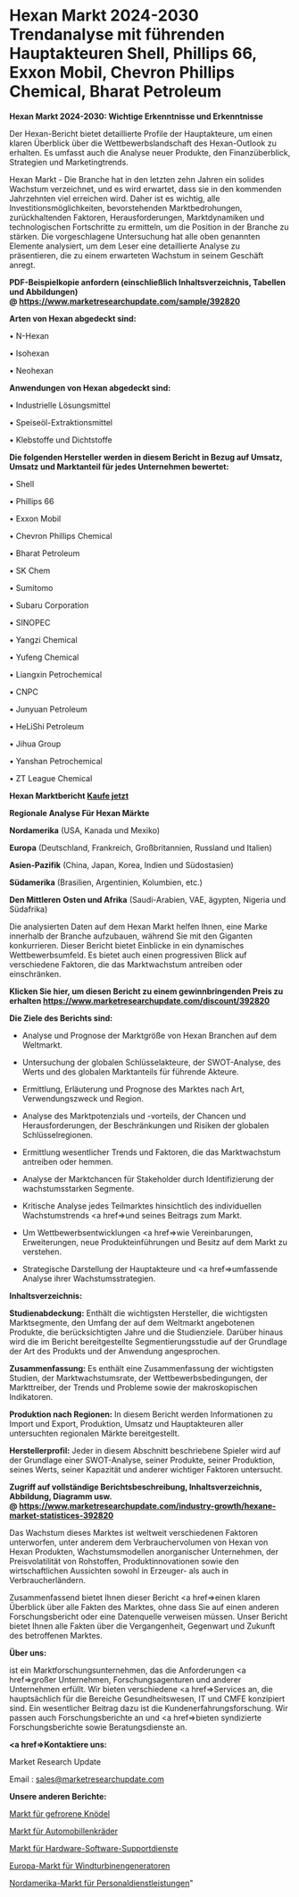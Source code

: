 # Hexan Markt 2024-2030 Trendanalyse mit führenden Hauptakteuren Shell, Phillips 66, Exxon Mobil, Chevron Phillips Chemical, Bharat Petroleum

<strong>Hexan Markt 2024-2030: Wichtige Erkenntnisse und Erkenntnisse</strong>

Der Hexan-Bericht bietet detaillierte Profile der Hauptakteure, um einen klaren Überblick über die Wettbewerbslandschaft des Hexan-Outlook zu erhalten. Es umfasst auch die Analyse neuer Produkte, den Finanzüberblick, Strategien und Marketingtrends.

Hexan Markt - Die Branche hat in den letzten zehn Jahren ein solides Wachstum verzeichnet, und es wird erwartet, dass sie in den kommenden Jahrzehnten viel erreichen wird. Daher ist es wichtig, alle Investitionsmöglichkeiten, bevorstehenden Marktbedrohungen, zurückhaltenden Faktoren, Herausforderungen, Marktdynamiken und technologischen Fortschritte zu ermitteln, um die Position in der Branche zu stärken. Die vorgeschlagene Untersuchung hat alle oben genannten Elemente analysiert, um dem Leser eine detaillierte Analyse zu präsentieren, die zu einem erwarteten Wachstum in seinem Geschäft anregt.

<strong><b>PDF-Beispielkopie anfordern (einschließlich Inhaltsverzeichnis, Tabellen und Abbildungen) @ </b></strong><strong><a href=https://www.marketresearchupdate.com/sample/392820><strong>https://www.marketresearchupdate.com/sample/392820</u></a></strong></strong>

<strong>Arten von Hexan abgedeckt sind:</strong>

• N-Hexan

• Isohexan

• Neohexan

<strong>Anwendungen von Hexan abgedeckt sind:</strong>

• Industrielle Lösungsmittel

• Speiseöl-Extraktionsmittel

• Klebstoffe und Dichtstoffe

<strong>Die folgenden Hersteller werden in diesem Bericht in Bezug auf Umsatz, Umsatz und Marktanteil für jedes Unternehmen bewertet:</strong>

• Shell

• Phillips 66

• Exxon Mobil

• Chevron Phillips Chemical

• Bharat Petroleum

• SK Chem

• Sumitomo

• Subaru Corporation

• SINOPEC

• Yangzi Chemical

• Yufeng Chemical

• Liangxin Petrochemical

• CNPC

• Junyuan Petroleum

• HeLiShi Petroleum

• Jihua Group

• Yanshan Petrochemical

• ZT League Chemical

<strong>Hexan Marktbericht <a href=https://www.marketresearchupdate.com/buynow/392820>Kaufe jetzt</a></strong>

<strong>Regionale Analyse Für Hexan Märkte</strong>

<strong>Nordamerika</strong> (USA, Kanada und Mexiko)

<strong>Europa</strong> (Deutschland, Frankreich, Großbritannien, Russland und Italien)

<strong>Asien-Pazifik</strong> (China, Japan, Korea, Indien und Südostasien)

<strong>Südamerika</strong> (Brasilien, Argentinien, Kolumbien, etc.)

<strong>Den Mittleren</strong> <strong>Osten und Afrika</strong> (Saudi-Arabien, VAE, ägypten, Nigeria und Südafrika)

Die analysierten Daten auf dem Hexan Markt helfen Ihnen, eine Marke innerhalb der Branche aufzubauen, während Sie mit den Giganten konkurrieren. Dieser Bericht bietet Einblicke in ein dynamisches Wettbewerbsumfeld. Es bietet auch einen progressiven Blick auf verschiedene Faktoren, die das Marktwachstum antreiben oder einschränken.

<strong>Klicken Sie hier, um diesen Bericht zu einem gewinnbringenden Preis zu erhalten
</strong><strong><a href=https://www.marketresearchupdate.com/discount/392820>https://www.marketresearchupdate.com/discount/392820</b></u></strong></a>

<strong>Die Ziele des Berichts sind:</strong>

- Analyse und Prognose der Marktgröße von Hexan Branchen auf dem Weltmarkt.

- Untersuchung der globalen Schlüsselakteure, der SWOT-Analyse, des Werts und des globalen Marktanteils für führende Akteure.

- Ermittlung, Erläuterung und Prognose des Marktes nach Art, Verwendungszweck und Region.

- Analyse des Marktpotenzials und -vorteils, der Chancen und Herausforderungen, der Beschränkungen und Risiken der globalen Schlüsselregionen.

- Ermittlung wesentlicher Trends und Faktoren, die das Marktwachstum antreiben oder hemmen.

- Analyse der Marktchancen für Stakeholder durch Identifizierung der wachstumsstarken Segmente.

- Kritische Analyse jedes Teilmarktes hinsichtlich des individuellen Wachstumstrends <a href=>und</a> seines Beitrags zum Markt.

- Um Wettbewerbsentwicklungen <a href=>wie</a> Vereinbarungen, Erweiterungen, neue Produkteinführungen und Besitz auf dem Markt zu verstehen.

- Strategische Darstellung der Hauptakteure und <a href=>umfas</a>sende Analyse ihrer Wachstumsstrategien.

<strong>Inhaltsverzeichnis:</strong>

<strong>Studienabdeckung:</strong> Enthält die wichtigsten Hersteller, die wichtigsten Marktsegmente, den Umfang der auf dem Weltmarkt angebotenen Produkte, die berücksichtigten Jahre und die Studienziele. Darüber hinaus wird die im Bericht bereitgestellte Segmentierungsstudie auf der Grundlage der Art des Produkts und der Anwendung angesprochen.

<strong>Zusammenfassung:</strong> Es enthält eine Zusammenfassung der wichtigsten Studien, der Marktwachstumsrate, der Wettbewerbsbedingungen, der Markttreiber, der Trends und Probleme sowie der makroskopischen Indikatoren.

<strong>Produktion nach Regionen:</strong> In diesem Bericht werden Informationen zu Import und Export, Produktion, Umsatz und Hauptakteuren aller untersuchten regionalen Märkte bereitgestellt.

<strong>Herstellerprofil:</strong> Jeder in diesem Abschnitt beschriebene Spieler wird auf der Grundlage einer SWOT-Analyse, seiner Produkte, seiner Produktion, seines Werts, seiner Kapazität und anderer wichtiger Faktoren untersucht.

<strong><b>Zugriff auf vollständige Berichtsbeschreibung, Inhaltsverzeichnis, Abbildung, Diagramm usw. @ </b></strong><strong><a href=https://www.marketresearchupdate.com/industry-growth/hexane-market-statistices-392820>https://www.marketresearchupdate.com/industry-growth/hexane-market-statistices-392820</a></strong>

Das Wachstum dieses Marktes ist weltweit verschiedenen Faktoren unterworfen, unter anderem dem Verbrauchervolumen von Hexan von Hexan Produkten, Wachstumsmodellen anorganischer Unternehmen, der Preisvolatilität von Rohstoffen, Produktinnovationen sowie den wirtschaftlichen Aussichten sowohl in Erzeuger- als auch in Verbraucherländern.

Zusammenfassend bietet Ihnen dieser Bericht <a href=>einen</a> klaren Überblick über alle Fakten des Marktes, ohne dass Sie auf einen anderen Forschungsbericht oder eine Datenquelle verweisen müssen. Unser Bericht bietet Ihnen alle Fakten über die Vergangenheit, Gegenwart und Zukunft des betroffenen Marktes.

<strong>Über uns:</strong>

 ist ein Marktforschungsunternehmen, das die Anforderungen <a href=>großer</a> Unternehmen, Forschungsagenturen und anderer Unternehmen erfüllt. Wir bieten verschiedene <a href=>Services</a> an, die hauptsächlich für die Bereiche Gesundheitswesen, IT und CMFE konzipiert sind. Ein wesentlicher Beitrag dazu ist die Kundenerfahrungsforschung. Wir passen auch Forschungsberichte an und <a href=>bieten</a> syndizierte Forschungsberichte sowie Beratungsdienste an.

<strong><a href=>Kontaktiere uns:</a></strong>

Market Research Update

Email : sales@marketresearchupdate.com

<strong>Unsere anderen Berichte:</strong>

<a href=https://www.linkedin.com/pulse/frozen-dumplings-market-size-analysis-leading>Markt für gefrorene Knödel</a>

<a href=https://www.linkedin.com/pulse/automotive-steering-wheel-market-size-trends>Markt für Automobillenkräder</a>

<a href=https://www.linkedin.com/pulse/hardware-software-support-services-market-2023>Markt für Hardware-Software-Supportdienste</a>

<a href=https://www.linkedin.com/pulse/europe-wind-turbine-generator-market-2030-future-demand>Europa-Markt für Windturbinengeneratoren</a>

<a href=https://www.linkedin.com/pulse/north-america-hr-service-market-2023-current-divzf/>Nordamerika-Markt für Personaldienstleistungen</a>"
